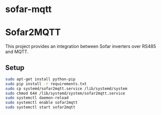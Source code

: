 # sofar-mqtt


# Sofar2MQTT

This project provides an integration between Sofar inverters over RS485 and MQTT.

## Setup


```bash
sudo apt-get install python-pip
sudo pip install -r requirements.txt
sudo cp systemd/sofar2mqtt.service /lib/systemd/system
sudo chmod 644 /lib/systemd/system/sofar2mqtt.service
sudo systemctl daemon-reload
sudo systemctl enable sofar2mqtt
sudo systemctl start sofar2mqtt
```


